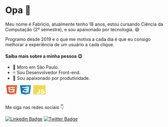 # Opa 👋

Meu nome é Fabricio, atualmente tenho 18 anos, estou cursando Ciência da Computação (2º semestre), e sou apaixonado por tecnologia. 😄

Programo desde 2019 e o que me motiva a cada dia é que eu consigo melhorar a experiência de um usuário a cada clique.


#### Saiba mais sobre a minha pessoa 😉

- 📍 Moro em São Paulo.
- 🖱 Sou Desenvolvedor Front-end.
- 🚀 Sou apaixonado por produtividade.

<img align="center" alt="Fab-HTML" height="30" width="40" src="https://raw.githubusercontent.com/devicons/devicon/master/icons/html5/html5-original.svg">
<img align="center" alt="Fab-CSS" height="30" width="40" src="https://raw.githubusercontent.com/devicons/devicon/master/icons/css3/css3-original.svg">
<img align="center" alt="Fab-Js" height="30" width="40" src="https://raw.githubusercontent.com/devicons/devicon/master/icons/javascript/javascript-plain.svg">

<br>Me siga nas redes sociais 👇



 [![Linkedin Badge](https://img.shields.io/badge/-LinkedIn-blue?style=flat-square&logo=Linkedin&logoColor=white&link=https://www.linkedin.com/in/Fabxzl)](https://www.linkedin.com/in/Fabxzl) [![Twitter Badge](https://img.shields.io/badge/-Twitter-00acee?style=flat-square&labelColor=00acee&logo=twitter&logoColor=white&link=https://twitter.com/Fabxzl)](https://twitter.com/Fabxzl_) 
